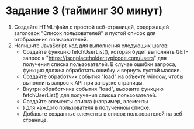# Задание 3 (тайминг 30 минут)

1. Создайте HTML-файл с простой веб-страницей, содержащей заголовок "Список пользователей" и пустой список для отображения пользователей.
2. Напишите JavaScript-код для выполнения следующих шагов:
   - Создайте функцию fetchUserList(), которая будет выполнять GET-запрос к "https://jsonplaceholder.typicode.com/users" для получения списка пользователей. В случае ошибки запроса, функция должна обработать ошибку и вернуть пустой массив.
   - Создайте обработчик события "load" на объекте window, чтобы выполнить запрос к API при загрузке страницы.
   - Внутри обработчика события "load", вызовите функцию fetchUserList() для получения списка пользователей.
   - Создайте элементы списка (например, элементы <li>) для каждого пользователя в полученном списке.
   - Добавьте созданные элементы в список пользователей на веб-странице.
